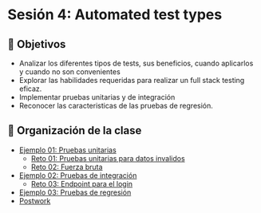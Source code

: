 # Sesión 4: Automated test types

## :dart: Objetivos

- Analizar los diferentes tipos de tests, sus beneficios, cuando aplicarlos y cuando no son convenientes
- Explorar las habilidades requeridas para realizar un full stack testing eficaz.
- Implementar pruebas unitarias y de integración
- Reconocer las caracteristicas de las pruebas de regresión.

## 📂 Organización de la clase

- [Ejemplo 01:  Pruebas unitarias](./Ejemplo-01)
    - [Reto 01: Pruebas unitarias para datos invalidos](./Reto-01)
    - [Reto  02: Fuerza bruta](./Reto-02)
- [Ejemplo 02: Pruebas de integración](./Ejemplo-02)
    - [Reto 03: Endpoint para el login](./Reto-03)
- [Ejemplo 03: Pruebas de regresión](./Ejemplo-03)
- [Postwork](./Postwork)




